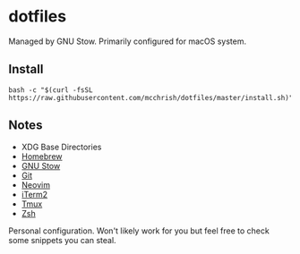 # dotfiles

Managed by GNU Stow. Primarily configured for macOS system.

## Install

```shell
bash -c "$(curl -fsSL https://raw.githubusercontent.com/mcchrish/dotfiles/master/install.sh)"
```

## Notes

- XDG Base Directories
- [Homebrew](scripts/brewfile.sh)
- [GNU Stow](install.sh)
- [Git](git/Library/Preferences/git)
- [Neovim](git/Library/Preferences/nvim)
- [iTerm2](iterm2/com.googlecode.iterm2.plist)
- [Tmux](tmux/Library/Preferences/tmux)
- [Zsh](zsh)

Personal configuration. Won't likely work for you but feel free to check some
snippets you can steal.
